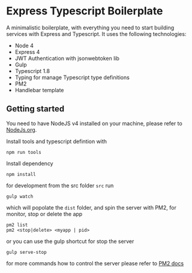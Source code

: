 # Express Typescript Boilerplate

A minimalistic boilerplate, with everything you need to start building services with Express and Typescript. It uses the following technologies:

 - Node 4
 - Express 4
 - JWT Authentication with jsonwebtoken lib
 - Gulp
 - Typescript 1.8
 - Typing for manage Typescript type definitions
 - PM2
 - Handlebar template

## Getting started

You need to have NodeJS v4 installed on your machine, please refer to [NodeJs.org](https://nodejs.org).

Install tools and typescript defintion with
    
    npm run tools

Install dependency
    
    npm install

for development from the src folder ```src``` run

    gulp watch

which will popolate the ```dist``` folder, and spin the server with PM2, for monitor, stop or delete the app

    pm2 list
    pm2 <stop|delete> <myapp | pid>

or you can use the gulp shortcut for stop the server

    gulp serve-stop

for more commands how to control the server please refer to [PM2 docs](http://pm2.keymetrics.io/)
    
